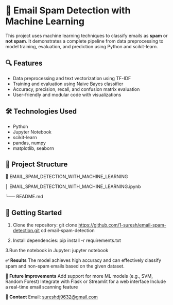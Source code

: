# 📧 Email Spam Detection with Machine Learning

This project uses machine learning techniques to classify emails as **spam** or **not spam**. It demonstrates a complete pipeline from data preprocessing to model training, 
evaluation, and prediction using Python and scikit-learn.

## 🔍 Features

- Data preprocessing and text vectorization using TF-IDF
- Training and evaluation using Naive Bayes classifier
- Accuracy, precision, recall, and confusion matrix evaluation
- User-friendly and modular code with visualizations

## 🛠️ Technologies Used

- Python
- Jupyter Notebook
- scikit-learn
- pandas, numpy
- matplotlib, seaborn

## 📂 Project Structure

📁 EMAIL_SPAM_DETECTION_WITH_MACHINE_LEARNING

│ EMAIL_SPAM_DETECTION_WITH_MACHINE_LEARNING.ipynb

└── README.md


## 🚀 Getting Started

1. Clone the repository:
   git clone https://github.com/1-suresh/email-spam-detection.git
   cd email-spam-detection
   
2. Install dependencies:
   pip install -r requirements.txt
   
3.Run the notebook in Jupyter:
  jupyter notebook

**✅ Results**
The model achieves high accuracy and can effectively classify spam and non-spam emails based on the given dataset.

**📌 Future Improvements**
Add support for more ML models (e.g., SVM, Random Forest)
Integrate with Flask or Streamlit for a web interface
Include a real-time email scanning feature

**📧 Contact**
Email: sureshdj9632@gmail.com







